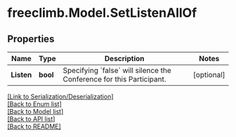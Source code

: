 # freeclimb.Model.SetListenAllOf


## Properties

Name | Type | Description | Notes
------------ | ------------- | ------------- | -------------
**Listen** | **bool** | Specifying &#x60;false&#x60; will silence the Conference for this Participant. | [optional] 

[[Link to Serialization/Deserialization]](../README.md#documentation-for-serialization-deserialization)<br /> 
[[Back to Enum list]](../README.md#documentation-for-enums)<br /> 
[[Back to Model list]](../README.md#documentation-for-models)<br /> 
[[Back to API list]](../README.md#documentation-for-api-endpoints) <br /> 
[[Back to README]](../README.md) <br /> 
